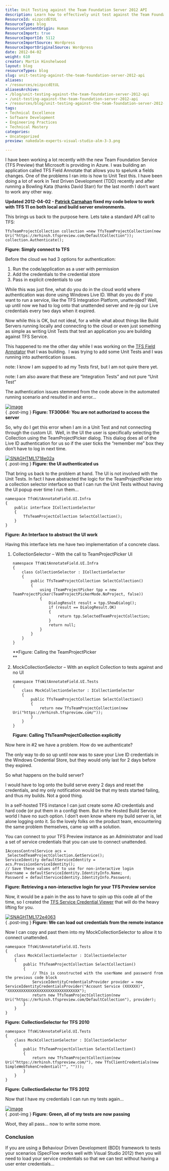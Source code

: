 ```yaml
---
title: Unit Testing against the Team Foundation Server 2012 API
description: Learn how to effectively unit test against the Team Foundation Server 2012 API, tackling authentication challenges and enhancing your TDD practices.
ResourceId: eizpccdEtUL
ResourceType: blog
ResourceContentOrigin: Human
ResourceImport: true
ResourceImportId: 5112
ResourceImportSource: Wordpress
ResourceImportOriginalSource: Wordpress
date: 2012-04-02
weight: 610
creator: Martin Hinshelwood
layout: blog
resourceTypes: blog
slug: unit-testing-against-the-team-foundation-server-2012-api
aliases:
- /resources/eizpccdEtUL
aliasesArchive:
- /blog/unit-testing-against-the-team-foundation-server-2012-api
- /unit-testing-against-the-team-foundation-server-2012-api
- /resources/blog/unit-testing-against-the-team-foundation-server-2012-api
tags:
- Technical Excellence
- Software Development
- Engineering Practices
- Technical Mastery
categories:
- Uncategorized
preview: nakedalm-experts-visual-studio-alm-3-3.png

---
```

I have been working a lot recently with the new Team Foundation Service (TFS Preview) that Microsoft is providing in Azure. I was building an application called TFS Field Annotate that allows you to spelunk a fields changes. One of the problems I ran into is how to Unit Test this. I have been doing a lot of work in Test Driven Development (TDD) recently and after running a Bowling Kata (thanks David Starr) for the last month I don’t want to work any other way.

**Updated 2012-04-02 - [Patrick Carnahan](http://blogs.msdn.com/b/patcarna/) fixed my code below to work with TFS 11 on both local and build server environments.**

This brings us back to the purpose here. Lets take a standard API call to TFS:

```
TfsTeamProjectCollection collection =new TfsTeamProjectCollection(new Uri("https://mrhinsh.tfspreview.com/DefaultCollection"));
collection.Authenticate();

```

**Figure: Simply connect to TFS**

Before the cloud we had 3 options for authentication:

1. Run the code/application as a user with permission
2. Add the credentials to the credential store
3. Pass in explicit credentials to use

While this was just fine, what do you do in the cloud world where authentication was done using Windows Live ID. What do you do if you want to run a service, like the TFS Integration Platform, unattended? Well, up until now we had to log onto that unattended server and re-jig our Live credentials every two days when it expired.

Now while this is OK, but not ideal, for a while what about things like Build Servers running locally and connecting to the cloud or even just something as simple as writing Unit Tests that test an application you are building against TFS Service.

This happened to me the other day while I was working on the [TFS Field Annotator](http://blog.hinshelwood.com/tfs-field-annotator/) that I was building.  I was trying to add some Unit Tests and I was running into authentication issues.

note: I know I am supped to ad my Tests first, but I am not quire there yet.

note: I am also aware that these are “Integration Tests” and not pure “Unit Test”

The authentication issues stemmed from the code above in the automated running scenario and resulted in and error…

[![image](images/image_thumb-1-1.png "image")](http://blog.hinshelwood.com/files/2012/04/image.png)  
{ .post-img }
**Figure: TF30064: You are not authorized to access the server**

So, why do I get this error when I am in a Unit Test and not connecting through the custom UI.  Well, in the UI the user is specifically selecting the Collection using the TeamProjectPicker dialog. This dialog does all of the Live ID authentication for us so if the user ticks the “remember me” box they don’t have to log in next time.

[![SNAGHTML1718e02a](images/SNAGHTML1718e02a_thumb-4-4.png "SNAGHTML1718e02a")](http://blog.hinshelwood.com/files/2012/04/SNAGHTML1718e02a.png)  
{ .post-img }
**Figure: the UI authenticated us**

That bring us back to the problem at hand. The UI is not involved with the Unit Tests. In fact I have abstracted the logic for the TeamProjectPicker into a collection selector interface so that I can run the Unit Tests without having the UI popup ever time I run them…

```
namespace TfsWitAnnotateField.UI.Infra
{
    public interface ICollectionSelector
    {
        TfsTeamProjectCollection SelectCollection();
    }
}

```

**Figure: An Interface to abstract the UI work**

Having this interface lets me have two implementation of a concrete class.

1. CollectionSelector – With the call to TeamProjectPicker UI

   ```
   namespace TfsWitAnnotateField.UI.Infra
   {
       class CollectionSelector : ICollectionSelector
       {
           public TfsTeamProjectCollection SelectCollection()
           {
               using (TeamProjectPicker tpp = new TeamProjectPicker(TeamProjectPickerMode.NoProject, false))
               {
                   DialogResult result = tpp.ShowDialog();
                   if (result == DialogResult.OK)
                   {
                       return tpp.SelectedTeamProjectCollection;
                   }
                   return null;
               }
           }
       }
   }
   ```

   **Figure: Calling the TeamProjectPicker  
   **

2. MockCollectionSelector – With an explicit Collection to tests against and no UI

   ```
   namespace TfsWitAnnotateField.UI.Tests
   {
       class MockCollectionSelector : ICollectionSelector
       {
           public TfsTeamProjectCollection SelectCollection()
           {
               return new TfsTeamProjectCollection(new Uri("https://mrhinsh.tfspreview.com/"));
           }
       }
   }

   ```

   **Figure: Calling TfsTeamProjectCollection explicitly**

Now here in #2 we have a problem. How do we authenticate?

The only way to do so up until now was to save your Live ID credentials in the Windows Credential Store, but they would only last for 2 days before they expired.

So what happens on the build server?

I would have to log onto the build serve every 2 days and reset the credentials, and my only notification would be that my tests started failing, and thus my builds. Not a good thing.

In a self-hosted TFS instance I can just create some AD credentials and hard code (or put them in a config) them. But in the Hosted Build Service world I have no such option. I don’t even know where my build server is, let alone logging onto it. So the lovely folks on the product team, encountering the same problem themselves, came up with a solution.

You can connect to your TFS Preview instance as an Administrator and load a set of service credentials that you can use to connect unattended.

```
IAccessControlService acs = _SelectedTeamProjectCollection.GetService();
ServiceIdentity defaultServiceIdentity = acs.ProvisionServiceIdentity();
// Save these values off to use for non-interactive login
Username = defaultServiceIdentity.IdentityInfo.Name;
Password = defaultServiceIdentity.IdentityInfo.Password;

```

**Figure: Retrieving a non-interactive login for your TFS Preview service**

Now, it would be a pain in the ass to have to spin up this code all of the time, so I created the [TFS Service Credential Viewer](http://blog.hinshelwood.com/tfs-service-credential-viewer/) that will do the heavy lifting for you.

[![SNAGHTML172e4063](images/SNAGHTML172e4063_thumb-5-5.png "SNAGHTML172e4063")](http://blog.hinshelwood.com/files/2012/04/SNAGHTML172e4063.png)  
{ .post-img }
**Figure: We can load out credentials from the remote instance**

Now I can copy and past them into my MockCollectionSelector to allow it to connect unattended.

```
namespace TfsWitAnnotateField.UI.Tests
{
    class MockCollectionSelector : ICollectionSelector
    {
        public TfsTeamProjectCollection SelectCollection()
        {
            // This is constructed with the userName and password from the previous code block
            ServiceIdentityCredentialsProvider provider = new ServiceIdentityCredentialsProvider("Account Service (XXXXXX)", "XXXXXXXXXXXXXXXXXXXXXXXXXXXXXXXX");
            return new TfsTeamProjectCollection(new Uri("https://mrhinsh.tfspreview.com/DefaultCollection"), provider);
        }
    }
}

```

**Figure: CollectionSelector for TFS 2010**

```
namespace TfsWitAnnotateField.UI.Tests
{
    class MockCollectionSelector : ICollectionSelector
    {
        public TfsTeamProjectCollection SelectCollection()
        {
            return new TfsTeamProjectCollection(new Uri("https://mrhinsh.tfspreview.com/"), new TfsClientCredentials(new SimpleWebTokenCredential("", "")));
        }
    }
}

```

**Figure: CollectionSelector for TFS 2012**

Now that I have my credentials I can run my tests again…

[![image](images/image_thumb1-2-2.png "image")](http://blog.hinshelwood.com/files/2012/04/image1.png)  
{ .post-img }
**Figure: Green, all of my tests are now passing**

Woot, they all pass… now to write some more.

### Conclusion

If you are using a Behaviour Driven Development (BDD) framework to tests your scenarios (SpecFlow works well with Visual Studio 2012) then you will need to load your service credentials so that we can test without having a user enter credentials…
